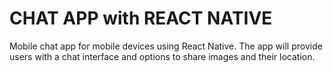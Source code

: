  # CHAT APP with REACT NATIVE

Mobile chat app for mobile devices using React Native. The app will
provide users with a chat interface and options to share images and their
location.


